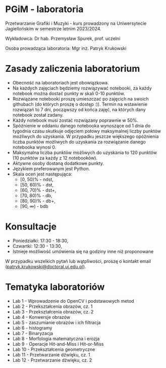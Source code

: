 # PGiM - laboratoria
Przetwarzanie Grafiki i Muzyki - kurs prowadzony na Uniwersytecie Jagiellońskim w semestrze letnim 2023/2024.

Wykładowca: Dr hab. Przemysław Spurek, prof. uczelni

Osoba prowadząca laboratoria: Mgr inż. Patryk Krukowski


# Zasady zaliczenia laboratorium
* Obecność na laboratoriach jest obowiązkowa.
* Na każdych zajęciach będziemy rozwiązywać notebooki, za każdy notebook można dostać punkty w skali 0-10 punktów. 
* Rozwiązane notebooki proszę umieszczać po zajęcich na swoich githubach (do których proszę o dostęp :)). Termin na wstawienie rozwiązań to 7 dni, począwszy od końca zajęć, na których dany notebook został zadany.
* Każdy notebook musi zostać rozwiązany poprawnie w 50%. 
* Spóźnienie w oddaniu danego notebooka wynoszące od 1 dnia do tygodnia czasu skutkuje odjęciem połowy maksymalnej liczby punktów możliwych do uzyskania. W przypadku jeszcze większego opóźnienia liczba punktów możliwych do uzyskania za rozwiązanie danego notebooka wynosi 0.
* Maksymalna liczba punktów możliwych do uzyskania to 120 punktów (10 punktów za każdy z 12 notebooków).
* Aktywne osoby dostaną dodatkowe punkty.
* Językiem preferowanym jest Python.
* Skala ocen jest następująca:
    - [0, 50)% - ndst,
    - [50, 60)% - dst,
    - [60, 70)% - dst+,
    - [70, 80)% - db,
    - [80, 90)% - db+,
    - [90, $\infty$) - bdb

# Konsultacje
* Poniedziałki: 17:30 - 18:30,
* Czwartki: 12:30 - 13:30,
* Istnieje możliwość umówienia się na godziny inne niż proponowane

W przypadku wszelkich pytań lub wątpliwości, proszę o kontakt email (patryk.krukowski@doctoral.uj.edu.pl).

# Tematyka laboratoriów
* Lab 1 - Wprowadzenie do OpenCV i podstawowych metod
* Lab 2 - Przekształcenia obrazów, cz. 1
* Lab 3 - Przekształcenia obrazów, cz. 2
* Lab 4 - Konwersje obrazów
* Lab 5 - zaszumianie obrazów i ich filtracja
* Lab 6 - histogramy
* Lab 7 - Binaryzacja
* Lab 8 - Morfologia matematyczna i erozja
* Lab 9 - Operacje Hit-and-Miss i Hit-or-Miss
* Lab 10 - Przekształcenia geometryczne
* Lab 11 - Przetwarzanie dźwięku, cz. 1
* Lab 12 - Przetwarzanie dźwięku, cz. 2